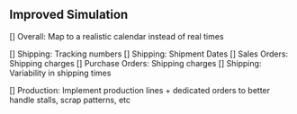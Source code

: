 Improved Simulation
------------------------

[] Overall: Map to a realistic calendar instead of real times

[] Shipping: Tracking numbers
[] Shipping: Shipment Dates
[] Sales Orders: Shipping charges
[] Purchase Orders: Shipping charges
[] Shipping: Variability in shipping times

[] Production: Implement production lines + dedicated orders to better handle stalls, scrap patterns, etc

